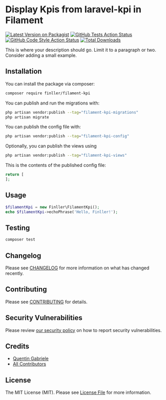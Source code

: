 # Display Kpis from laravel-kpi in Filament

[![Latest Version on Packagist](https://img.shields.io/packagist/v/finller/filament-kpi.svg?style=flat-square)](https://packagist.org/packages/finller/filament-kpi)
[![GitHub Tests Action Status](https://img.shields.io/github/actions/workflow/status/finller/filament-kpi/run-tests.yml?branch=main&label=tests&style=flat-square)](https://github.com/finller/filament-kpi/actions?query=workflow%3Arun-tests+branch%3Amain)
[![GitHub Code Style Action Status](https://img.shields.io/github/actions/workflow/status/finller/filament-kpi/fix-php-code-style-issues.yml?branch=main&label=code%20style&style=flat-square)](https://github.com/finller/filament-kpi/actions?query=workflow%3A"Fix+PHP+code+style+issues"+branch%3Amain)
[![Total Downloads](https://img.shields.io/packagist/dt/finller/filament-kpi.svg?style=flat-square)](https://packagist.org/packages/finller/filament-kpi)



This is where your description should go. Limit it to a paragraph or two. Consider adding a small example.

## Installation

You can install the package via composer:

```bash
composer require finller/filament-kpi
```

You can publish and run the migrations with:

```bash
php artisan vendor:publish --tag="filament-kpi-migrations"
php artisan migrate
```

You can publish the config file with:

```bash
php artisan vendor:publish --tag="filament-kpi-config"
```

Optionally, you can publish the views using

```bash
php artisan vendor:publish --tag="filament-kpi-views"
```

This is the contents of the published config file:

```php
return [
];
```

## Usage

```php
$filamentKpi = new Finller\FilamentKpi();
echo $filamentKpi->echoPhrase('Hello, Finller!');
```

## Testing

```bash
composer test
```

## Changelog

Please see [CHANGELOG](CHANGELOG.md) for more information on what has changed recently.

## Contributing

Please see [CONTRIBUTING](.github/CONTRIBUTING.md) for details.

## Security Vulnerabilities

Please review [our security policy](../../security/policy) on how to report security vulnerabilities.

## Credits

- [Quentin Gabriele](https://github.com/QuentinGab)
- [All Contributors](../../contributors)

## License

The MIT License (MIT). Please see [License File](LICENSE.md) for more information.
